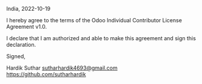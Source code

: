 India, 2022-10-19

I hereby agree to the terms of the Odoo Individual Contributor License
Agreement v1.0.

I declare that I am authorized and able to make this agreement and sign this
declaration.

Signed,

Hardik Suthar sutharhardik4693@gmail.com https://github.com/sutharhardik

